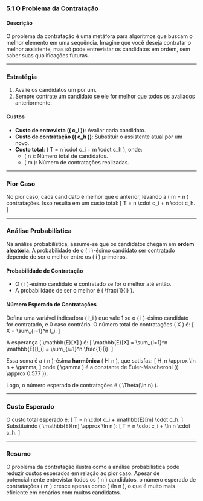 ### **5.1 O Problema da Contratação**

#### **Descrição**
O problema da contratação é uma metáfora para algoritmos que buscam o melhor elemento em uma sequência. Imagine que você deseja contratar o melhor assistente, mas só pode entrevistar os candidatos em ordem, sem saber suas qualificações futuras.

---

### **Estratégia**
1. Avalie os candidatos um por um.
2. Sempre contrate um candidato se ele for melhor que todos os avaliados anteriormente.

#### **Custos**
- **Custo de entrevista (\( c_i \))**: Avaliar cada candidato.
- **Custo de contratação (\( c_h \))**: Substituir o assistente atual por um novo.
- **Custo total**: \( T = n \cdot c_i + m \cdot c_h \), onde:
  - \( n \): Número total de candidatos.
  - \( m \): Número de contratações realizadas.

---

### **Pior Caso**
No pior caso, cada candidato é melhor que o anterior, levando a \( m = n \) contratações. Isso resulta em um custo total:
\[
T = n \cdot c_i + n \cdot c_h.
\]

---

### **Análise Probabilística**
Na análise probabilística, assume-se que os candidatos chegam em **ordem aleatória**. A probabilidade de o \( i \)-ésimo candidato ser contratado depende de ser o melhor entre os \( i \) primeiros.

#### **Probabilidade de Contratação**
- O \( i \)-ésimo candidato é contratado se for o melhor até então.
- A probabilidade de ser o melhor é \( \frac{1}{i} \).

#### **Número Esperado de Contratações**
Defina uma variável indicadora \( I_i \) que vale 1 se o \( i \)-ésimo candidato for contratado, e 0 caso contrário. O número total de contratações \( X \) é:
\[
X = \sum_{i=1}^n I_i.
\]

A esperança \( \mathbb{E}[X] \) é:
\[
\mathbb{E}[X] = \sum_{i=1}^n \mathbb{E}[I_i] = \sum_{i=1}^n \frac{1}{i}.
\]

Essa soma é a \( n \)-ésima **harmônica** \( H_n \), que satisfaz:
\[
H_n \approx \ln n + \gamma,
\]
onde \( \gamma \) é a constante de Euler-Mascheroni (\( \approx 0.577 \)).

Logo, o número esperado de contratações é \( \Theta(\ln n) \).

---

### **Custo Esperado**
O custo total esperado é:
\[
T = n \cdot c_i + \mathbb{E}[m] \cdot c_h.
\]
Substituindo \( \mathbb{E}[m] \approx \ln n \):
\[
T = n \cdot c_i + \ln n \cdot c_h.
\]

---

### **Resumo**
O problema da contratação ilustra como a análise probabilística pode reduzir custos esperados em relação ao pior caso. Apesar de potencialmente entrevistar todos os \( n \) candidatos, o número esperado de contratações \( m \) cresce apenas como \( \ln n \), o que é muito mais eficiente em cenários com muitos candidatos.